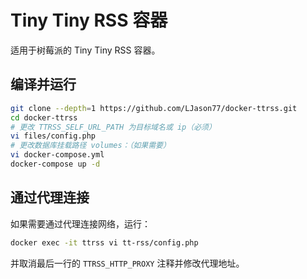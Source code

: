 # Tiny Tiny RSS 容器 #

适用于树莓派的 Tiny Tiny RSS 容器。

## 编译并运行 ##

```bash
git clone --depth=1 https://github.com/LJason77/docker-ttrss.git
cd docker-ttrss
# 更改 TTRSS_SELF_URL_PATH 为目标域名或 ip（必须）
vi files/config.php
# 更改数据库挂载路径 volumes：（如果需要）
vi docker-compose.yml
docker-compose up -d
```

## 通过代理连接 ##

如果需要通过代理连接网络，运行：

```bash
docker exec -it ttrss vi tt-rss/config.php
```

并取消最后一行的 `TTRSS_HTTP_PROXY` 注释并修改代理地址。
